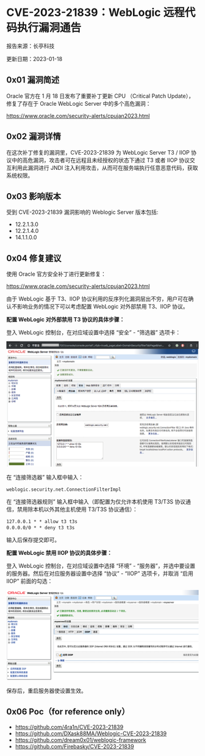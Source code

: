 # CVE-2023-21839：WebLogic 远程代码执行漏洞通告

报告来源：长亭科技

更新日期：2023-01-18

## 0x01  漏洞简述

Oracle 官方在 1 月 18 日发布了重要补丁更新 CPU （Critical Patch Update），修复了存在于 Oracle WebLogic Server 中的多个高危漏洞：

https://www.oracle.com/security-alerts/cpujan2023.html

## 0x02  漏洞详情

在这次补丁修复的漏洞里，CVE-2023-21839 为 WebLogic Server T3 / IIOP 协议中的高危漏洞，攻击者可在远程且未经授权的状态下通过 T3 或者 IIOP 协议交互利用此漏洞进行 JNDI 注入利用攻击，从而可在服务端执行任意恶意代码，获取系统权限。

## 0x03  影响版本

受到 CVE-2023-21839 漏洞影响的 Weblogic Server 版本包括:

- 12.2.1.3.0
- 12.2.1.4.0
- 14.1.1.0.0

## 0x04  修复建议

使用 Oracle 官方安全补丁进行更新修复：

https://www.oracle.com/security-alerts/cpujan2023.html

由于 WebLogic 基于 T3、IIOP 协议利用的反序列化漏洞层出不穷，用户可在确认不影响业务的情况下可以考虑配置 WebLogic 对外部禁用 T3、IIOP 协议。

**配置 WebLogic 对外部禁用 T3 协议的具体步骤：**

登入 WebLogic 控制台，在对应域设置中选择 “安全” - “筛选器” 选项卡：

![图片](images/640.png)

在 “连接筛选器” 输入框中输入：

```
weblogic.security.net.ConnectionFilterImpl
```

在 “连接筛选器规则” 输入框中输入（即配置为仅允许本机使用 T3/T3S 协议通信，禁用除本机以外其他主机使用 T3/T3S 协议通信）：

```
127.0.0.1 * * allow t3 t3s
0.0.0.0/0 * * deny t3 t3s
```

输入后保存提交即可。

**配置 WebLogic 禁用 IIOP 协议的具体步骤：**

登入 WebLogic 控制台，在对应域设置中选择 “环境” - “服务器”，并选中要设置的服务器。然后在对应服务器设置中选择 “协议” - “IIOP” 选项卡，并取消 “启用IIOP” 前面的勾选：

![图片](images/640-16740887935441.png)

保存后，重启服务器使设置生效。

## 0x06 Poc（for reference only）

- https://github.com/4ra1n/CVE-2023-21839
- https://github.com/DXask88MA/Weblogic-CVE-2023-21839
- https://github.com/dream0x01/weblogic-framework
- https://github.com/Firebasky/CVE-2023-21839
